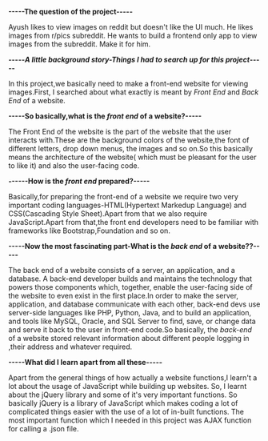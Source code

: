 **-----The question of the project-----**

Ayush likes to view images on reddit but doesn't like the UI much. He
likes images from r/pics subreddit. He wants to build a frontend only
app to view images from the subreddit. Make it for him.

**-----*A little background story-Things I had to search up for this
project*-----**

In this project,we basically need to make a front-end website for
viewing images.First, I searched about what exactly is meant by *Front
End* and *Back End* of a website.

**-----So basically,what is the *front end* of a website?-----**

The Front End of the website is the part of the website that the user
interacts with.These are the background colors of the website,the font
of different letters, drop down menus, the images and so on.So this
basically means the architecture of the website( which must be pleasant
for the user to like it) and also the user-facing code.

**------How is the *front end* prepared?-----**

Basically,for preparing the front-end of a website we require two very
important coding languages-HTML(Hypertext Markedup Language) and
CSS(Cascading Style Sheet).Apart from that we also require
JavaScript.Apart from that,the front end developers need to be familiar
with frameworks like Bootstrap,Foundation and so on.

**-----Now the most fascinating part-What is the *back end* of a
website??-----**

The back end of a website consists of a server, an application, and a
database. A back-end developer builds and maintains the technology that
powers those components which, together, enable the user-facing side of
the website to even exist in the first place.In order to make the
server, application, and database communicate with each other, back-end
devs use server-side languages like PHP, Python, Java, and to build an
application, and tools like MySQL, Oracle, and SQL Server to find, save,
or change data and serve it back to the user in front-end code.So
basically, the *back-end* of a website stored relevant information about
different people logging in ,their address and whatever required.

**-----What did I learn apart from all these-----**

Apart from the general things of how actually a website functions,I
learn't a lot about the usage of JavaScript while building up websites.
So, I learnt about the jQuery library and some of it's very important
functions. So basically jQuery is a library of JavaScript which makes
coding a lot of complicated things easier with the use of a lot of
in-built functions. The most important function which I needed in this
project was AJAX function for calling a .json file.
